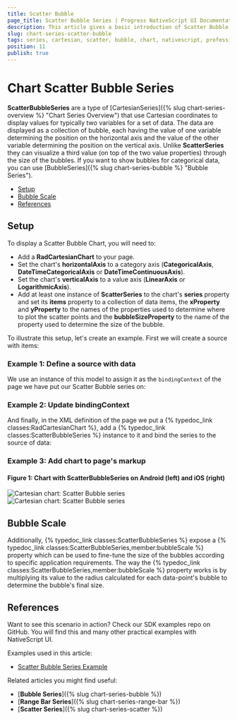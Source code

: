 ```yaml
---
title: Scatter Bubble
page_title: Scatter Bubble Series | Progress NativeScript UI Documentation
description: This article gives a basic introduction of Scatter Bubble series and continues with a sample scenario of how Scatter Bubble series are used.
slug: chart-series-scatter-bubble
tags: series, cartesian, scatter, bubble, chart, nativescript, professional, ui
position: 11
publish: true
---
```


# Chart Scatter Bubble Series

**ScatterBubbleSeries** are a type of [CartesianSeries]({% slug chart-series-overview %} "Chart Series Overview") that use Cartesian coordinates to display values for typically two variables for a set of data. The data are displayed as a collection of bubble, each having the value of one variable determining the position on the horizontal axis and the value of the other variable determining the position on the vertical axis. Unlike **ScatterSeries** they can visualize a third value (on top of the two value properties) through the size of the bubbles. If you want to show bubbles for categorical data, you can use [BubbleSeries]({% slug chart-series-bubble %} "Bubble Series").

* [Setup](#setup)
* [Bubble Scale](#bubble-scale)
* [References](#references)

## Setup

To display a Scatter Bubble Chart, you will need to:

* Add a **RadCartesianChart** to your page.
* Set the chart's **horizontalAxis** to a category axis (**CategoricalAxis**, **DateTimeCategoricalAxis** or **DateTimeContinuousAxis**).
* Set the chart's **verticalAxis** to a value axis (**LinearAxis** or **LogarithmicAxis**).
* Add at least one instance of **ScatterSeries**  to the chart's **series** property and set its **items** property to a collection of data items, the **xProperty** and **yProperty** to the names of the properties used to determine where to plot the scatter points and the **bubbleSizeProperty** to the name of the property used to determine the size of the bubble.

To illustrate this setup, let's create an example. First we will create a source with items:

### Example 1: Define a source with data

<snippet id='scatter-data-source'/>

We use an instance of this model to assign it as the `bindingContext` of the page we have put our Scatter Bubble series on:

### Example 2: Update bindingContext

<snippet id='binding-context-scatter-bubble'/>

And finally, in the XML definition of the page we put a {% typedoc_link classes:RadCartesianChart %}, add a {% typedoc_link classes:ScatterBubbleSeries %} instance to it and bind the series to the source of data:

### Example 3: Add chart to page's markup

<snippet id='scatter-bubble-series'/>

#### Figure 1: Chart with ScatterBubbleSeries on Android (left) and iOS (right)

![Cartesian chart: Scatter Bubble series](../../../../img/ns_ui/scatter_bubble_series_android.png " Scatter Bubble series on Android.") ![Cartesian chart: Scatter Bubble series](../../../../img/ns_ui/scatter_bubble_series_ios.png "Scatter Bubble series on iOS.")

## Bubble Scale

Additionally, {% typedoc_link classes:ScatterBubbleSeries %} expose a {% typedoc_link classes:ScatterBubbleSeries,member:bubbleScale %} property which can be used to fine-tune the size of the bubbles according to specific application requirements. The way the {% typedoc_link classes:ScatterBubbleSeries,member:bubbleScale %} property works is by multiplying its value to the radius calculated for each data-point's bubble to determine the bubble's final size.

## References

Want to see this scenario in action?
Check our SDK examples repo on GitHub. You will find this and many other practical examples with NativeScript UI.

Examples used in this article:

* [Scatter Bubble Series Example](https://github.com/NativeScript/nativescript-ui-samples/tree/master/chart/app/examples/series/bubble)

Related articles you might find useful:

* [**Bubble Series**]({% slug chart-series-bubble %})
* [**Range Bar Series**]({% slug chart-series-range-bar %})
* [**Scatter Series**]({% slug chart-series-scatter %})
